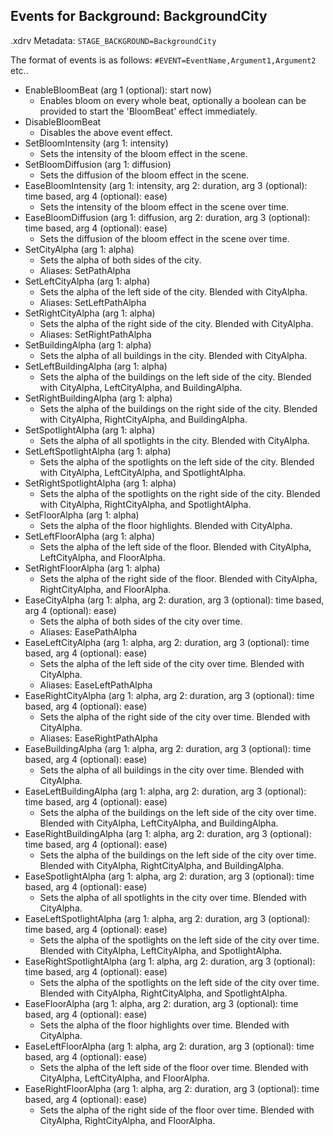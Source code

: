 ## Events for Background: BackgroundCity

.xdrv Metadata: `STAGE_BACKGROUND=BackgroundCity`

The format of events is as follows: `#EVENT=EventName,Argument1,Argument2` etc..

- EnableBloomBeat (arg 1 (optional): start now)
  - Enables bloom on every whole beat, optionally a boolean can be provided to start the 'BloomBeat' effect immediately.
- DisableBloomBeat
  - Disables the above event effect.
- SetBloomIntensity (arg 1: intensity)
  - Sets the intensity of the bloom effect in the scene.
- SetBloomDiffusion (arg 1: diffusion)
  - Sets the diffusion of the bloom effect in the scene.
- EaseBloomIntensity (arg 1: intensity, arg 2: duration, arg 3 (optional): time based, arg 4 (optional): ease)
  - Sets the intensity of the bloom effect in the scene over time.
- EaseBloomDiffusion (arg 1: diffusion, arg 2: duration, arg 3 (optional): time based, arg 4 (optional): ease)
  - Sets the diffusion of the bloom effect in the scene over time.
- SetCityAlpha (arg 1: alpha)
  - Sets the alpha of both sides of the city.
  - Aliases: SetPathAlpha
- SetLeftCityAlpha (arg 1: alpha)
  - Sets the alpha of the left side of the city. Blended with CityAlpha.
  - Aliases: SetLeftPathAlpha
- SetRightCityAlpha (arg 1: alpha)
  - Sets the alpha of the right side of the city. Blended with CityAlpha.
  - Aliases: SetRightPathAlpha
- SetBuildingAlpha (arg 1: alpha)
  - Sets the alpha of all buildings in the city. Blended with CityAlpha.
- SetLeftBuildingAlpha (arg 1: alpha)
  - Sets the alpha of the buildings on the left side of the city. Blended with CityAlpha, LeftCityAlpha, and BuildingAlpha.
- SetRightBuildingAlpha (arg 1: alpha)
  - Sets the alpha of the buildings on the right side of the city. Blended with CityAlpha, RightCityAlpha, and BuildingAlpha.
- SetSpotlightAlpha (arg 1: alpha)
  - Sets the alpha of all spotlights in the city. Blended with CityAlpha.
- SetLeftSpotlightAlpha (arg 1: alpha)
  - Sets the alpha of the spotlights on the left side of the city. Blended with CityAlpha, LeftCityAlpha, and SpotlightAlpha.
- SetRightSpotlightAlpha (arg 1: alpha)
  - Sets the alpha of the spotlights on the right side of the city. Blended with CityAlpha, RightCityAlpha, and SpotlightAlpha.
- SetFloorAlpha (arg 1: alpha)
  - Sets the alpha of the floor highlights. Blended with CityAlpha.
- SetLeftFloorAlpha (arg 1: alpha)
  - Sets the alpha of the left side of the floor. Blended with CityAlpha, LeftCityAlpha, and FloorAlpha.
- SetRightFloorAlpha (arg 1: alpha)
  - Sets the alpha of the right side of the floor. Blended with CityAlpha, RightCityAlpha, and FloorAlpha.
- EaseCityAlpha (arg 1: alpha, arg 2: duration, arg 3 (optional): time based, arg 4 (optional): ease)
  - Sets the alpha of both sides of the city over time.
  - Aliases: EasePathAlpha
- EaseLeftCityAlpha (arg 1: alpha, arg 2: duration, arg 3 (optional): time based, arg 4 (optional): ease)
  - Sets the alpha of the left side of the city over time. Blended with CityAlpha.
  - Aliases: EaseLeftPathAlpha
- EaseRightCityAlpha (arg 1: alpha, arg 2: duration, arg 3 (optional): time based, arg 4 (optional): ease)
  - Sets the alpha of the right side of the city over time. Blended with CityAlpha.
  - Aliases: EaseRightPathAlpha
- EaseBuildingAlpha (arg 1: alpha, arg 2: duration, arg 3 (optional): time based, arg 4 (optional): ease)
  - Sets the alpha of all buildings in the city over time. Blended with CityAlpha.
- EaseLeftBuildingAlpha (arg 1: alpha, arg 2: duration, arg 3 (optional): time based, arg 4 (optional): ease)
  - Sets the alpha of the buildings on the left side of the city over time. Blended with CityAlpha, LeftCityAlpha, and BuildingAlpha.
- EaseRightBuildingAlpha (arg 1: alpha, arg 2: duration, arg 3 (optional): time based, arg 4 (optional): ease)
  - Sets the alpha of the buildings on the left side of the city over time. Blended with CityAlpha, RightCityAlpha, and BuildingAlpha.
- EaseSpotlightAlpha (arg 1: alpha, arg 2: duration, arg 3 (optional): time based, arg 4 (optional): ease)
  - Sets the alpha of all spotlights in the city over time. Blended with CityAlpha.
- EaseLeftSpotlightAlpha (arg 1: alpha, arg 2: duration, arg 3 (optional): time based, arg 4 (optional): ease)
  - Sets the alpha of the spotlights on the left side of the city over time. Blended with CityAlpha, LeftCityAlpha, and SpotlightAlpha.
- EaseRightSpotlightAlpha (arg 1: alpha, arg 2: duration, arg 3 (optional): time based, arg 4 (optional): ease)
  - Sets the alpha of the spotlights on the left side of the city over time. Blended with CityAlpha, RightCityAlpha, and SpotlightAlpha.
- EaseFloorAlpha (arg 1: alpha, arg 2: duration, arg 3 (optional): time based, arg 4 (optional): ease)
  - Sets the alpha of the floor highlights over time. Blended with CityAlpha.
- EaseLeftFloorAlpha (arg 1: alpha, arg 2: duration, arg 3 (optional): time based, arg 4 (optional): ease)
  - Sets the alpha of the left side of the floor over time. Blended with CityAlpha, LeftCityAlpha, and FloorAlpha.
- EaseRightFloorAlpha (arg 1: alpha, arg 2: duration, arg 3 (optional): time based, arg 4 (optional): ease)
  - Sets the alpha of the right side of the floor over time. Blended with CityAlpha, RightCityAlpha, and FloorAlpha.